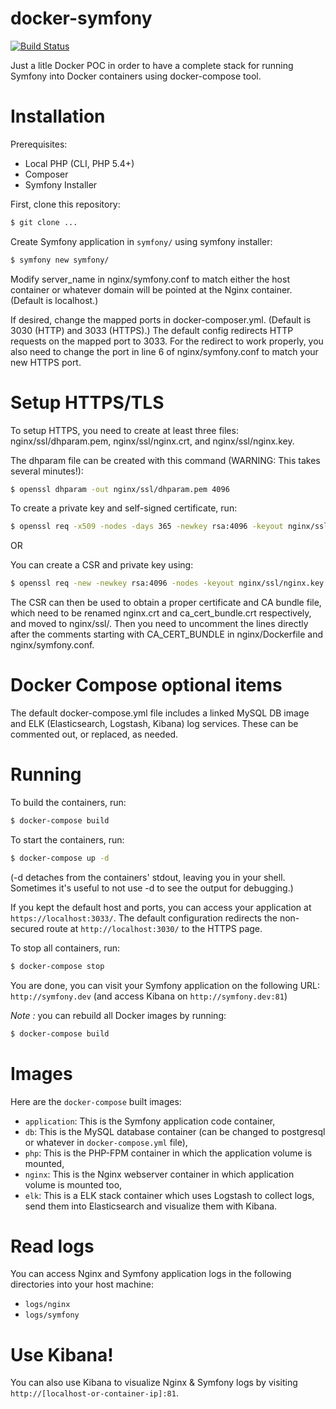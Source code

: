 docker-symfony
==============

[![Build Status](https://secure.travis-ci.org/eko/docker-symfony.png?branch=master)](http://travis-ci.org/eko/docker-symfony)


Just a litle Docker POC in order to have a complete stack for running Symfony into Docker containers using docker-compose tool.

# Installation

Prerequisites:
* Local PHP (CLI, PHP 5.4+)
* Composer
* Symfony Installer

First, clone this repository:

```bash
$ git clone ...
```

Create Symfony application in `symfony/` using symfony installer:
```bash
$ symfony new symfony/
```

Modify server_name in nginx/symfony.conf to match either the host container or whatever domain will be pointed at the Nginx container. (Default is localhost.)

If desired, change the mapped ports in docker-composer.yml. (Default is 3030 (HTTP) and 3033 (HTTPS).) The default config redirects HTTP requests on the mapped port to 3033. For the redirect to work properly, you also need to change the port in line 6 of nginx/symfony.conf to match your new HTTPS port.

# Setup HTTPS/TLS

To setup HTTPS, you need to create at least three files: nginx/ssl/dhparam.pem, nginx/ssl/nginx.crt, and nginx/ssl/nginx.key.

The dhparam file can be created with this command (WARNING: This takes several minutes!):
```bash
$ openssl dhparam -out nginx/ssl/dhparam.pem 4096
```

To create a private key and self-signed certificate, run:
```bash
$ openssl req -x509 -nodes -days 365 -newkey rsa:4096 -keyout nginx/ssl/nginx.key -out nginx/ssl/nginx.crt
```

OR

You can create a CSR and private key using:
```bash
$ openssl req -new -newkey rsa:4096 -nodes -keyout nginx/ssl/nginx.key -out signing_request.csr
```
The CSR can then be used to obtain a proper certificate and CA bundle file, which need to be renamed nginx.crt and ca_cert_bundle.crt respectively, and moved to nginx/ssl/. Then you need to uncomment the lines directly after the comments starting with CA_CERT_BUNDLE in nginx/Dockerfile and nginx/symfony.conf.

# Docker Compose optional items
The default docker-compose.yml file includes a linked MySQL DB image and ELK (Elasticsearch, Logstash, Kibana) log services. These can be commented out, or replaced, as needed.

# Running
To build the containers, run:
```bash
$ docker-compose build
```

To start the containers, run:

```bash
$ docker-compose up -d
```
(-d detaches from the containers' stdout, leaving you in your shell. Sometimes it's useful to not use -d to see the output for debugging.)

If you kept the default host and ports, you can access your application at `https://localhost:3033/`. The default configuration redirects the non-secured route at `http://localhost:3030/` to the HTTPS page.

To stop all containers, run:

```bash
$ docker-compose stop
```

You are done, you can visit your Symfony application on the following URL: `http://symfony.dev` (and access Kibana on `http://symfony.dev:81`)

_Note :_ you can rebuild all Docker images by running:

```bash
$ docker-compose build
```

# Images

Here are the `docker-compose` built images:

* `application`: This is the Symfony application code container,
* `db`: This is the MySQL database container (can be changed to postgresql or whatever in `docker-compose.yml` file),
* `php`: This is the PHP-FPM container in which the application volume is mounted,
* `nginx`: This is the Nginx webserver container in which application volume is mounted too,
* `elk`: This is a ELK stack container which uses Logstash to collect logs, send them into Elasticsearch and visualize them with Kibana.


# Read logs

You can access Nginx and Symfony application logs in the following directories into your host machine:

* `logs/nginx`
* `logs/symfony`

# Use Kibana!

You can also use Kibana to visualize Nginx & Symfony logs by visiting `http://[localhost-or-container-ip]:81`.
